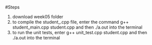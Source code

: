#Steps
1. download week05 folder
2. to compile the student_.cpp file, enter the command g++ student_main.cpp student.cpp and then ./a.out into the terminal
3. to run the unit tests, enter g++ unit_test.cpp student.cpp and then ./a.out into the terminal